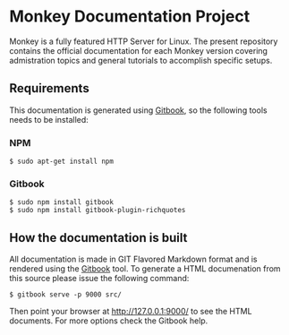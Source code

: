 # Monkey Documentation Project

Monkey is a fully featured HTTP Server for Linux. The present repository contains the official documentation for each Monkey version covering admistration topics and general tutorials to accomplish specific setups.

## Requirements

This documentation is generated using [Gitbook](http://gitbook.io), so the following tools needs to be installed:

### NPM

```
$ sudo apt-get install npm
```

### Gitbook

```shell
$ sudo npm install gitbook
$ sudo npm install gitbook-plugin-richquotes
```

## How the documentation is built

All documentation is made in GIT Flavored Markdown format and is rendered using the [Gitbook](https://github.com/GitbookIO/gitbook) tool. To generate a HTML documenation from this source please issue the following command:

```shell
$ gitbook serve -p 9000 src/
```

Then point your browser at http://127.0.0.1:9000/ to see the HTML documents. For more options check the Gitbook help.
